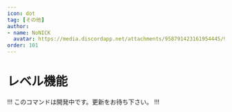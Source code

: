 ```yaml
---
icon: dot
tag: [その他]
author: 
- name: NoNICK
  avatar: https://media.discordapp.net/attachments/958791423161954445/975266759529623652/-3.png?width=663&height=663
order: 101
---
```


# レベル機能
!!!
このコマンドは開発中です。更新をお待ち下さい。
!!!